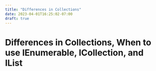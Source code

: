 ```yaml
---
title: "Differences in Collections"
date: 2023-04-01T16:25:02-07:00
draft: true
---
```


# Differences in Collections, When to use IEnumerable, ICollection, and IList
 